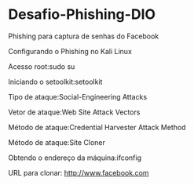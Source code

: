 # Desafio-Phishing-DIO
Phishing para captura de senhas do Facebook

Configurando o Phishing no Kali Linux

Acesso root:sudo su

Iniciando o setoolkit:setoolkit

Tipo de ataque:Social-Engineering Attacks

Vetor de ataque:Web Site Attack Vectors

Método de ataque:Credential Harvester Attack Method 

Método de ataque:Site Cloner

Obtendo o endereço da máquina:ifconfig

URL para clonar: http://www.facebook.com


